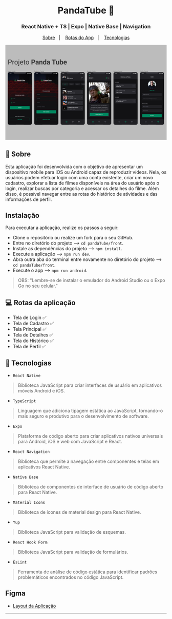 <h1 align="center">
  PandaTube 🎥
</h1>

<h3 align="center">
  React Native + TS | Expo | Native Base | Navigation
</h3>

<p align="center">
  <a href="#bookmark-sobre">Sobre</a>&nbsp;&nbsp;&nbsp;|&nbsp;&nbsp;&nbsp;
  <a href="#computer-rotas-da-aplicação">Rotas do App</a>&nbsp;&nbsp;&nbsp;|&nbsp;&nbsp;&nbsp;
  <a href="#rocket-tecnologias">Tecnologias</a>
</p>

<p align="center">
  <img alt="design do projeto" width="650px" src="./.github/mockup.png" />
<p>


## :bookmark: Sobre

Esta aplicação foi desenvolvida com o objetivo de apresentar um dispositivo mobile para IOS ou Android capaz de reproduzir vídeos. Nela, os usuários podem efetuar login com uma conta existente, criar um novo cadastro, explorar a lista de filmes disponíveis na área do usuário após o login, realizar buscas por categoria e acessar os detalhes do filme. Além disso, é possível navegar entre as rotas do histórico de atividades e das informações de perfil.
<br/>

## Instalação

Para executar a aplicação, realize os passos a seguir:

* Clone o repositório ou realize um fork para o seu GitHub.
* Entre no diretório do projeto --> `cd pandaTube/front`.
* Instale as dependências do projeto --> `npm install`.
* Execute a aplicação --> `npm run dev`.
* Abra outra aba do terminal entre novamente no diretório do projeto --> `cd pandaTube/front`.
* Execute o app --> `npm run android`.

> OBS: "Lembre-se de instalar o emulador do Android Studio ou o Expo Go no seu celular."


## :computer: Rotas da aplicação
 - Tela de Login ✅
 - Tela de Cadastro ✅
 - Tela Principal ✅
 - Tela de Detalhes ✅
 - Tela do Histórico ✅
 - Tela de Perfil ✅


## :rocket: Tecnologias

  - `React Native`
  > Biblioteca JavaScript para criar interfaces de usuário em aplicativos móveis Android e iOS.
  - `TypeScript`
  > Linguagem que adiciona tipagem estática ao JavaScript, tornando-o mais seguro e produtivo para o desenvolvimento de software.
  - `Expo`
  > Plataforma de código aberto para criar aplicativos nativos universais para Android, iOS e web com JavaScript e React.
  - `React Navigation`
  > Biblioteca que permite a navegação entre componentes e telas em aplicativos React Native.
  - `Native Base`
  > Biblioteca de componentes de interface de usuário de código aberto para React Native.
  - `Material Icons`
  > Biblioteca de ícones de material design para React Native.
  - `Yup`
  > Biblioteca JavaScript para validação de esquemas.
  - `React Hook Form`
  > Biblioteca JavaScript para validação de formulários.
  - `EsLint`
  > Ferramenta de análise de código estática para identificar padrões problemáticos encontrados no código JavaScript.

## Figma

- [Layout da Aplicação](https://www.figma.com/file/oHdJm4Kmv0IUh9exoL2wC0/Panda-Tube?type=design&node-id=37%3A6&mode=dev)

---
